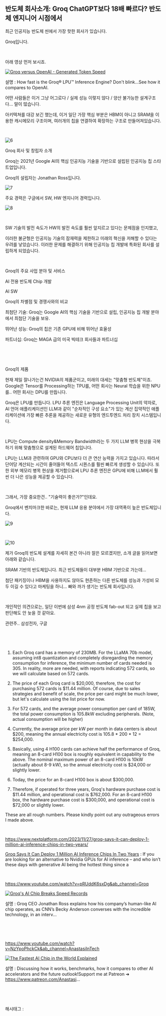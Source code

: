 ## 반도체 회사소개: Groq ChatGPT보다 18배 빠르다? 반도체 엔지니어 시점에서

최근 인공지능 반도체 씬에서 가장 핫한 회사가 있습니다.

Groq입니다.

​

아래 영상 먼저 보시죠.

[![Groq versus OpenAI - Generated Token Speed](https://i.ytimg.com/vi/3GqXzgcUW48/hqdefault.jpg)](https://www.youtube.com/watch?v=3GqXzgcUW48&ab_channel=Groq)

설명 : How fast is the Groq® LPU™ Inference Engine? Don't blink...See how it compares to OpenAI.

어떤 사람들은 이거 그냥 어그로다 / 실제 성능 이렇지 않다 / 양산 불가능한 설계구조다... 말이 많습니다.

아키텍쳐를 대강 보긴 했는데, 이거 일단 가장 핵심 부분은 HBM이 아니고 SRAM을 이용한 캐시메모리 구조이며, 여러개의 칩을 연결하여 확장하는 구조로 만들어져있습니다.

​

![6](/asset/img/223371306056/6.png)

Groq 회사 및 창립자 소개

Groq는 2021년 Google AI의 핵심 인공지능 기술을 기반으로 설립된 인공지능 칩 스타트업입니다.

Groq의 설립자는 Jonathan Ross입니다.

![7](/asset/img/223371306056/7.png)

주요 경력은 구글에서 SW, HW 엔지니어 경력입니다.

![8](/asset/img/223371306056/8.png)

​

SW 기술의 발전 속도가 HW의 발전 속도를 훨씬 앞지르고 있다는 문제점을 인지했고,

이러한 불균형은 인공지능 기술의 잠재력을 제한하고 미래의 혁신을 저해할 수 있다는 우려를 낳았습니다. 이러한 문제를 해결하기 위해 인공지능 칩 개발에 특화된 회사를 설립하게 되었습니다.

​

Groq의 주요 사업 분야 및 서비스

AI 전용 반도체 Chip 개발

AI SW

Groq의 차별점 및 경쟁사와의 비교

최첨단 기술: Groq는 Google AI의 핵심 기술을 기반으로 설립, 인공지능 칩 개발 분야에서 최첨단 기술을 보유.

뛰어난 성능: Groq의 칩은 기존 GPU에 비해 뛰어난 효율성

파트너십: Groq는 MAGA 급의 미국 빅테크 회사들과 파트너십

​

​

Groq의 제품

현재 제일 잘나가는건 NVIDIA의 제품군이고, 미래의 대세는 "맞춤형 반도체"이죠. Google은 Tensor를 Processing하는 TPU를, 어떤 회사는 Neural 학습을 위한 NPU를.. 어떤 회사는 DPU를 만듭니다.

Groq은 LPU를 만듭니다. LPU 추론 엔진은 Language Processing Unit의 약자로, AI 언어 애플리케이션인 LLM과 같이 "순차적인 구성 요소"가 있는 계산 집약적인 애플리케이션에 가장 빠른 추론을 제공하는 새로운 유형의 엔드투엔드 처리 장치 시스템입니다.

​

LPU는 Compute density&Memory Bandwidth라는 두 가지 LLM 병목 현상을 극복하기 위해 맞춤형으로 설계된 하드웨어 칩입니다.

LPU는 LLM과 관련하여 GPU와 CPU보다 더 큰 연산 능력을 가지고 있습니다. 따라서 단어당 계산되는 시간이 줄어들어 텍스트 시퀀스를 훨씬 빠르게 생성할 수 있습니다. 또한 외부 메모리 병목 현상을 제거함으로써 LPU 추론 엔진은 GPU에 비해 LLM에서 훨씬 더 나은 성능을 제공할 수 있습니다.

​

그래서, 가장 중요한건.. "기술력이 좋은가?"인데요.

Groq에서 벤치마크한 바로는, 현재 LLM 응용 분야에서 가장 대역폭이 높은 반도체입니다.

![9](/asset/img/223371306056/9.png)

​

![10](/asset/img/223371306056/10.png)

제가 Groq의 반도체 설계를 자세히 본건 아니라 잘은 모르겠지만, 소개 글을 읽어보면 아래와 같습니다.

SRAM 기반의 반도체입니다. 최근 반도체들이 대부분 HBM 기반으로 가는데...

첨단 패키징이나 HBM을 사용하지도 않아도 현존하는 다른 반도체를 성능과 가성비 모두 이길 수 있다고 마케팅을 하니... 빠와 까가 생기는 반도체 회사입니다.

​

개인적인 의견으로는, 일단 이번에 삼성 4nm 공정 반도체 fab-out 되고 실제 칩을 보고 판단해도 안 늦을 것 같아요.

관련주.. 삼성전자, 구글

​

​

1. Each Groq card has a memory of 230MB. For the LLaMA 70b model, assuming int8 quantization and completely disregarding the memory consumption for inference, the minimum number of cards needed is 305. In reality, more are needed, with reports indicating 572 cards, so we will calculate based on 572 cards.

2. The price of each Groq card is $20,000, therefore, the cost for purchasing 572 cards is $11.44 million. Of course, due to sales strategies and benefit of scale, the price per card might be much lower, but let's calculate using the list price for now.

3. For 572 cards, and the average power consumption per card of 185W, the total power consumption is 105.8kW excluding peripherals. (Note, actual consumption will be higher)

4. Currently, the average price per kW per month in data centers is about $200, meaning the annual electricity cost is 105.8 * 200 * 12 = $254,000.

5. Basically, using 4 H100 cards can achieve half the performance of Groq, meaning an 8-card H100 box is roughly equivalent in capability to the above. The nominal maximum power of an 8-card H100 is 10kW (actually about 8-9 kW), so the annual electricity cost is $24,000 or slightly lower.

6. Today, the price for an 8-card H100 box is about $300,000.

7. Therefore, if operated for three years, Groq's hardware purchase cost is $11.44 million, and operational cost is $762,000. For an 8-card H100 box, the hardware purchase cost is $300,000, and operational cost is $72,000 or slightly lower.

These are all rough numbers. Please kindly point out any outrageous errors I made above.

​

https://www.nextplatform.com/2023/11/27/groq-says-it-can-deploy-1-million-ai-inference-chips-in-two-years/

[Groq Says It Can Deploy 1 Million AI Inference Chips In Two Years](https://www.nextplatform.com/2023/11/27/groq-says-it-can-deploy-1-million-ai-inference-chips-in-two-years/) : If you are looking for an alternative to Nvidia GPUs for AI inference – and who isn’t these days with generative AI being the hottest thing since a

​

https://www.youtube.com/watch?v=pRUddK6sxDg&ab_channel=Groq

[![Groq's AI Chip Breaks Speed Records](https://i.ytimg.com/vi/pRUddK6sxDg/hqdefault.jpg)](https://www.youtube.com/watch?v=pRUddK6sxDg&ab_channel=Groq)

설명 : Groq CEO Jonathan Ross explains how his company’s human-like AI chip operates, as CNN’s Becky Anderson converses with the incredible technology, in an interv...

​

​

https://www.youtube.com/watch?v=NzYpoPhckCk&ab_channel=AnastasiInTech

[![The Fastest AI Chip in the World Explained](https://i.ytimg.com/vi/NzYpoPhckCk/hqdefault.jpg)](https://www.youtube.com/watch?v=NzYpoPhckCk&ab_channel=AnastasiInTech)

설명 : Discussing how it works, benchmarks, how it compares to other AI accelerators and the future outlook!Support me at Patreon ➜ https://www.patreon.com/Anastasi...

​

​

 해시태그 : 